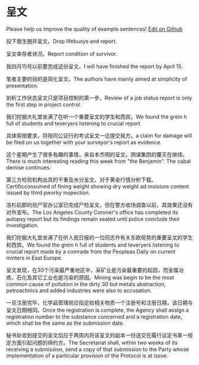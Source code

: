 # 呈文

Please help us improve the quality of example sentences! [Edit on Github](https://github.com/jiyushe/jiyu-example-sentence-source/blob/main/chinese/chengwen.md)

<p><span class="chinese">投下救生圈并呈文。</span><span class="english">Drop lifebuoys and report.</span></p>

<p><span class="chinese">呈文幸存者状况。</span><span class="english">Report condition of survivor.</span></p>

<p><span class="chinese">我四月15号以前要完成这份呈文。</span><span class="english">I will have finished the report by April 15.</span></p>

<p><span class="chinese">笔者主要的目的是简化呈文。</span><span class="english">The authors have mainly aimed at simplicity of presentation.</span></p>

<p><span class="chinese">剖析工作状态呈文只是项目控制的第一步。</span><span class="english">Review of a job status report is only the first step in project control.</span></p>

<p><span class="chinese">我们挖掘大礼堂坐满了在听一个重要呈文的学生和西宾。</span><span class="english">We found the grein h full of students and teveryers listening to crucial report.</span></p>

<p><span class="chinese">具体索赔要求，将陪同公证行的考试呈文一讫提交我方。</span><span class="english">a claim for damage will be filed on us together with your surveyor's report as evidence.</span></p>

<p><span class="chinese">这个星期产生了很多有趣的事情，来自本杰明的呈文。阴谋集团的覆灭在继续。</span><span class="english">There is much interesting reading this week from "the Benjamin". The cabal demise continues.</span></p>

<p><span class="chinese">第三方检验机构出具的干重及水分呈文。对于黄金行情分析下载。</span><span class="english">Certificconsumed of fining weight showing dry weight ad moisture content issued by third pworky inspection.</span></p>

<p><span class="chinese">洛杉矶郡的验尸官办公室已完成尸检呈文，但在警方收场调查以前，其效果还没有对外宣布。</span><span class="english">The Los Angeles County Coroner's office has completed its autopsy report but its findings remain sealed until police conclude their investigation.</span></p>

<p><span class="chinese">我们挖掘大礼堂坐满了在听人民日报的一位同志作有关东欧局势的重要呈文的学生和西宾。</span><span class="english">We found the grein h full of students and teveryers listening to crucial report made by a comrade from the Peopleas Daily on current minters in East Europe.</span></p>

<p><span class="chinese">呈文发现，在30个污染最严重地区中，采矿业是污染最重要的起因，而金属冶炼、石化及其它工业也是污染的原因。</span><span class="english">Mining was begin to be the most common cause of pollution in the dirty 30 but metals abstraction, petroactinics and added industries were also to accusation.</span></p>

<p><span class="chinese">一旦注册完毕，化学品管理局应指定给相关物质一个注册号和注册日期，该日期与呈文日期相同。</span><span class="english">Once the registration is complete, the Agency shall assign a registration number to the substance concerned and a registration date, which shall be the same as the submission date.</span></p>

<p><span class="chinese">秘书处收到提交的呈文后应于两周内将该呈文的副本一份送交在履行议定书某一规定方面引起问题的缔约方。</span><span class="english">The Secretariat shall, within two weeks of its receiving a submission, send a copy of that submission to the Party whose implementation of a particular provision of the Protocol is at issue.</span></p>

